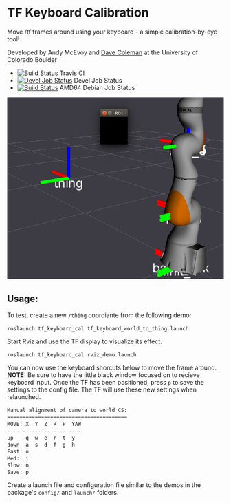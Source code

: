 # TF Keyboard Calibration

Move /tf frames around using your keyboard - a simple calibration-by-eye tool!

Developed by Andy McEvoy and [Dave Coleman](http://dav.ee/) at the University of Colorado Boulder

 * [![Build Status](https://travis-ci.org/davetcoleman/tf_keyboard_cal.svg)](https://travis-ci.org/davetcoleman/tf_keyboard_cal) Travis CI
 * [![Devel Job Status](http://jenkins.ros.org/buildStatus/icon?job=devel-jade-tf-keyboard-cal)](http://jenkins.ros.org/job/devel-jade-tf_keyboard_cal) Devel Job Status
 * [![Build Status](http://jenkins.ros.org/buildStatus/icon?job=ros-jade-tf-keyboard-cal_binarydeb_trusty_amd64)](http://jenkins.ros.org/job/ros-jade-tf-keyboard-cal_binarydeb_trusty_amd64/) AMD64 Debian Job Status

![](resources/thing.png)

## Usage:

To test, create a new ``/thing`` coordiante from the following demo:

    roslaunch tf_keyboard_cal tf_keyboard_world_to_thing.launch

Start Rviz and use the TF display to visualize its effect.

    roslaunch tf_keyboard_cal rviz_demo.launch

You can now use the keyboard shorcuts below to move the frame around. **NOTE:** Be sure to have the little black window focused on to recieve keyboard input. Once the TF has been positioned, press `p` to save the settings to the config file. The TF will use these new settings when relaunched.

    Manual alignment of camera to world CS:
    =======================================
    MOVE: X  Y  Z  R  P  YAW
    ------------------------
    up    q  w  e  r  t  y
    down  a  s  d  f  g  h
    Fast: u
    Med:  i
    Slow: o
    Save: p

Create a launch file and configuration file similar to the demos in the package's ``config/`` and ``launch/`` folders.
